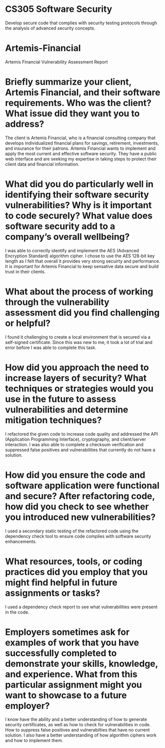 # CS305 Software Security
Develop secure code that complies with security testing protocols through the analysis of advanced security concepts.

# Artemis-Financial
Artemis Financial Vulnerability Assessment Report

# Briefly summarize your client, Artemis Financial, and their software requirements. Who was the client? What issue did they want you to address?
The client is Artemis Financial, who is a financial consulting company that develops individualized financial plans for savings, retirement, investments, and insurance for their patrons. Artemis Financial wants to implement and apply the most current and effective software security. They have a public web interface and are seeking my expertise in taking steps to protect their client data and financial information.

# What did you do particularly well in identifying their software security vulnerabilities? Why is it important to code securely? What value does software security add to a company’s overall wellbeing?
I was able to correctly identify and implement the AES (Advanced Encryption Standard) algorithm cipher. I chose to use the AES 128-bit key length as I felt that overall it provides very strong secuirty and performance. It is important for Artemis Financial to keep sensative data secure and build trust in their clients.

# What about the process of working through the vulnerability assessment did you find challenging or helpful?
I found it challenging to create a local environment that is secured via a self-signed certificate. Since this was new to me, it took a lot of trial and error before I was able to complete this task.

# How did you approach the need to increase layers of security? What techniques or strategies would you use in the future to assess vulnerabilities and determine mitigation techniques?
I refactored the given code to increase code quality and addressed the API (Application Programming Interface), cryptography, and client/server interaction. I was also able to complete a checksum verification and suppressed false positives and vulnerabilities that currently do not have a solution.

# How did you ensure the code and software application were functional and secure? After refactoring code, how did you check to see whether you introduced new vulnerabilities?
I used a secondary static testing of the refactored code using the dependency check tool to ensure code complies with software security enhancements.

# What resources, tools, or coding practices did you employ that you might find helpful in future assignments or tasks?
I used a dependency check report to see what vulnerabilities were present in the code.

# Employers sometimes ask for examples of work that you have successfully completed to demonstrate your skills, knowledge, and experience. What from this particular assignment might you want to showcase to a future employer?
I know have the ability and a better understanding of how to generate security certificates, as well as how to check for vulnerabilities in code. How to suppress false positives and vulnerabilties that have no current solution. I also have a better understanding of how algorithm ciphers work and how to implement them.
